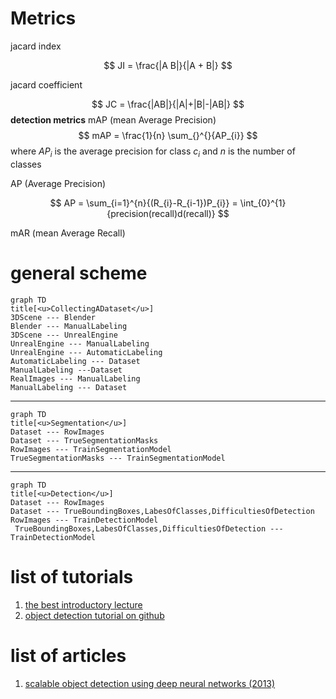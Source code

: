 

# Metrics 

jacard index  

$$
    JI = \frac{|A B|}{|A + B|}
$$

jacard coefficient

$$
 JC = \frac{|AB|}{|A|+|B|-|AB|}
$$
**detection metrics**
mAP (mean Average Precision)
$$
    mAP = \frac{1}{n} \sum_{}^{}{AP_{i}}
$$
where $AP_{i}$ is the average precision for class $c_{i}$ and $n$ is the number of classes

AP (Average Precision)  

$$
    AP = \sum_{i=1}^{n}{(R_{i}-R_{i-1})P_{i}} = \int_{0}^{1}{precision(recall)d(recall)}
$$


mAR (mean Average Recall)


# general scheme  

<!--  -->
<!-- graph TD -->
<!-- graph LR -->
<!--  -->
```mermaid
graph TD
title[<u>CollectingADataset</u>]
3DScene --- Blender
Blender --- ManualLabeling
3DScene --- UnrealEngine
UnrealEngine --- ManualLabeling
UnrealEngine --- AutomaticLabeling
AutomaticLabeling --- Dataset
ManualLabeling ---Dataset
RealImages --- ManualLabeling
ManualLabeling --- Dataset
```  
___

```mermaid
graph TD
title[<u>Segmentation</u>]
Dataset --- RowImages
Dataset --- TrueSegmentationMasks
RowImages --- TrainSegmentationModel
TrueSegmentationMasks --- TrainSegmentationModel
```
___

```mermaid
graph TD
title[<u>Detection</u>]
Dataset --- RowImages
Dataset --- TrueBoundingBoxes,LabesOfClasses,DifficultiesOfDetection
RowImages --- TrainDetectionModel
 TrueBoundingBoxes,LabesOfClasses,DifficultiesOfDetection --- TrainDetectionModel
```


# list of tutorials
1. [the best introductory lecture](https://www.youtube.com/watch?v=r2KA99ThEH4&list=PL5FkQ0AF9O_o2Eb5Qn8pwCDg7TniyV1Wb&index=7)
2. [object detection tutorial on github](https://github.com/sgrvinod/a-PyTorch-Tutorial-to-Object-Detection/blob/master/README.md)
  



# list of articles  
1. [scalable object detection using deep neural networks (2013)](https://arxiv.org/pdf/1312.2249.pdf)


<script type="module">
  import mermaid from 'https://cdn.jsdelivr.net/npm/mermaid@10/dist/mermaid.esm.min.mjs';
</script>

<style>
    .customtable {
        width:100%;
    }
    table {
    width: 100%;
    }
</style>
